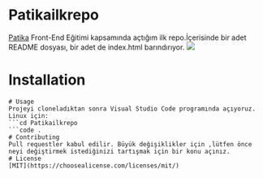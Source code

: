 # Patikailkrepo
[Patika](www.patika.dev) Front-End Eğitimi kapsamında açtığım ilk repo.İçerisinde bir adet README dosyası, bir adet de index.html barındırıyor.
![](C:\Users\agzik\Patikailkrepo\ilkrepodeneme.jpg)
# Installation
```git clone https://github.com/agzikuruomer/Patikailkrepo.git
# Usage
Projeyi cloneladıktan sonra Visual Studio Code programında açıyoruz.
Linux için:
```cd Patikailkrepo
```code .
# Contributing
Pull requestler kabul edilir. Büyük değişiklikler için ,lütfen önce neyi değiştirmek istediğinizi tartışmak için bir konu açınız.
# License
[MIT](https://choosealicense.com/licenses/mit/)
